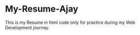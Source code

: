 # My-Resume-Ajay
This is my Resume in html code only for practice during my Web Development journey.
